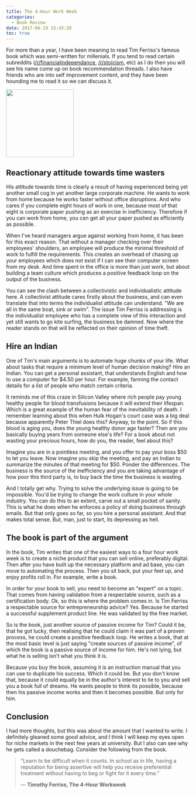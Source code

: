```yaml
---
title: The 4-Hour Work Week
categories:
  - Book Review
date: 2017-06-19 15:43:20
toc: true
---
```


For more than a year, I have been meaning to read Tim Ferriss's famous book which was semi-written for millenials. If you tend to read certain subreddits ([/r/financialindependance](http://www.reddit.com/r/financialindependance), [/r/stoicism](http://www.reddit.com/r/stoicism), etc) as I do then you will see his name come up on book recommendation threads. I also have friends who are into self improvement content, and they have been hounding me to read it so we can discuss it.

<!--more-->

<div class="bookcover">
  <img src="/images/bookcovers/The-4-Hour-Work-Week.jpg" height=185>
</div>

## Reactionary attitude towards time wasters
His attitude towards time is clearly a result of having experienced being yet another small cog in yet another large corporate machine. He wants to work from home because he works faster without office disruptions. And who cares if you complete eight hours of work in one, because most of that eight is corporate paper pushing as an exercise in inefficiency. Therefore if you can work from home, you can get all your paper pushed as efficiently as possible.

When I've heard managers argue against working from home, it has been for this exact reason. That without a manager checking over their employees' shoulders, an employee will produce the minimal threshold of work to fulfill the requirements. This creates an overhead of chasing up your employees which does not exist if I can see their computer screen from my desk. And time spent in the office is more than just work, but about building a team culture which produces a positive feedback loop on the output of the business.

You can see the clash between a collectivistic and individualistic attitude here. A collectivist attitude cares firstly about the business, and can even translate that into terms the individualist attitude can understand. "We are all in the same boat, sink or swim". The issue Tim Ferriss is addressing is the individualist employee who has a complete view of this interaction and yet still wants to go kite surfing, the business be damned. Now where the reader stands on that will be reflected on their opinion of time theft.

## Hire an Indian
One of Tim's main arguments is to automate huge chunks of your life. What about tasks that require a minimum level of human decision making? Hire an Indian. You can get a personal assistant, that understands English and how to use a computer for $4.50 per hour. For example, farming the contact details for a list of people who match certain criteria.

It reminds me of this craze in Silicon Valley where rich people pay young healthy people for blood transfusions because it will extend their lifespan. Which is a great example of the human fear of the inevitability of death. I remember learning about this when Hulk Hogan's court case was a big deal because apparently Peter Thiel does this? Anyway, to the point. So if this blood is aging you, does the young healthy donor age faster? Then are you basically buying years from someone else's life? For a book about not wasting your precious hours, how do you, the reader, feel about this?

Imagine you are in a pointless meeting, and you offer to pay your boss $50 to let you leave. Now imagine you skip the meeting, and pay an Indian to summarize the minutes of that meeting for $50. Ponder the differences. The business is the source of the inefficiency and you are taking advantage of how poor this third party is, to buy back the time the business is wasting.

 And I totally get why. Trying to solve the underlying issue is going to be impossible. You'd be trying to change the work culture in your whole industry. You can do this to an extent, carve out a small pocket of sanity. This is what he does when he enforces a policy of doing business through emails. But that only goes so far, so you hire a personal assistant. And that makes total sense. But, man, just to start, its depressing as hell.

## The book is part of the argument
In the book, Tim writes that one of the easiest ways to a four hour work week is to create a niche product that you can sell online, preferably digital. Then after you have built up the necessary platform and ad base, you can move to automating the process. Then you sit back, put your feet up, and enjoy profits roll in. For example, write a book.

In order for your book to sell, you need to become an "expert" on a topic. That comes from having validation from a respectable source, such as a certification body. Ok, so this is where the problem comes in. Is Tim Ferriss a respectable source for entrepreneurship advice? Yes. Because he started a successful supplement product line. He was validated by the free market.

So is the book, just another source of passive income for Tim? Could it be, that he got lucky, then realising that he could claim it was part of a proven process, he could create a positive feedback loop. He writes a book, that at the most basic level is just saying "create sources of passive income", of which the book is a passive source of income for him. He's not lying, but what he is selling isn't what you think it is.

Because you buy the book, assuming it is an instruction manual that you can use to duplicate his success. Which it could be. But you don't know that, because it could equally be in the author's interest to lie to you and sell you a book full of dreams. He wants people to think its possible, because then his passive income works and then it becomes possible. But only for him.

## Conclusion
I had more thoughts, but this was about the amount that I wanted to write. I definitely gleaned some good advice, and I think I will keep my eyes open for niche markets in the next few years at university. But I also can see why he gets called a douchebag. Consider the following from the book.

> “Learn to be difficult when it counts. In school as in life, having a reputation for being assertive will help you receive preferential treatment without having to beg or fight for it every time.”
>
> ― **Timothy Ferriss, The 4-Hour Workweek**
